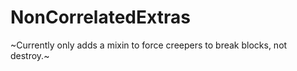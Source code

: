 # NonCorrelatedExtras
~Currently only adds a mixin to force creepers to break blocks, not destroy.~
